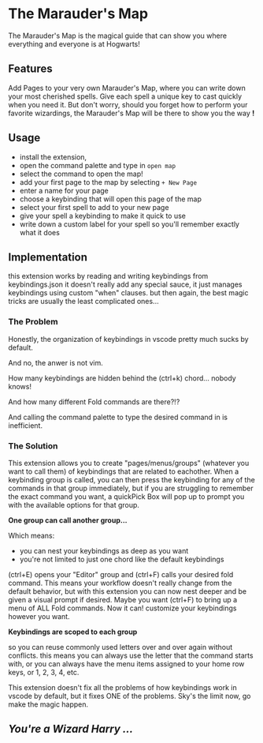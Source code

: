 # The Marauder's Map
The Marauder's Map is the magical guide that can show you where everything and everyone is at Hogwarts!

## Features
Add Pages to your very own Marauder's Map, where you can write down your most cherished spells.
Give each spell a unique key to cast quickly when you need it.
But don't worry, should you forget how to perform your favorite wizardings,
the Marauder's Map will be there to show you the way **!**

## Usage
- install the extension,
- open the command palette and type in `open map`
- select the command to open the map!
- add your first page to the map by selecting `+ New Page`
- enter a name for your page
- choose a keybinding that will open this page of the map
- select your first spell to add to your new page
- give your spell a keybinding to make it quick to use
- write down a custom label for your spell so you'll remember exactly what it does

## Implementation
this extension works by reading and writing keybindings from keybindings.json
it doesn't really add any special sauce, it just manages keybindings using custom "when" clauses.
but then again, the best magic tricks are usually the least complicated ones...

### The Problem
Honestly, the organization of keybindings in vscode pretty much sucks by default.

And no, the anwer is not vim.

How many keybindings are hidden behind the (ctrl+k) chord... nobody knows!

And how many different Fold commands are there?!?

And calling the command palette to type the desired command in is inefficient.

### The Solution

This extension allows you to create
"pages/menus/groups" (whatever you want to call them)
of keybindings that are related to eachother.
When a keybinding group is called,
you can then press the keybinding for any of the
commands in that group immediately,
but if you are struggling to remember the exact
command you want, a quickPick Box will pop up to
prompt you with the available options for that group.

**One group can call another group...**

Which means:
- you can nest your keybindings as deep as you want
- you're not limited to just one chord like the default keybindings


(ctrl+E) opens your "Editor" group and
(ctrl+F) calls your desired fold command.
This means your workflow doesn't really change
from the default behavior, but with this extension
you can now nest deeper and be given a
visual prompt if desired. Maybe you want (ctrl+F)
to bring up a menu of ALL Fold commands. Now it can!
customize your keybindings however you want.

**Keybindings are scoped to each group**

so you can reuse commonly used letters over and over again without conflicts.
this means you can always use the letter that the
command starts with, or you can always have the menu
items assigned to your home row keys, or 1, 2, 3, 4, etc.


This extension doesn't fix all the problems of how
keybindings work in vscode by default,
but it fixes ONE of the problems.
Sky's the limit now, go make the magic happen.

## *You're a Wizard Harry ...*
